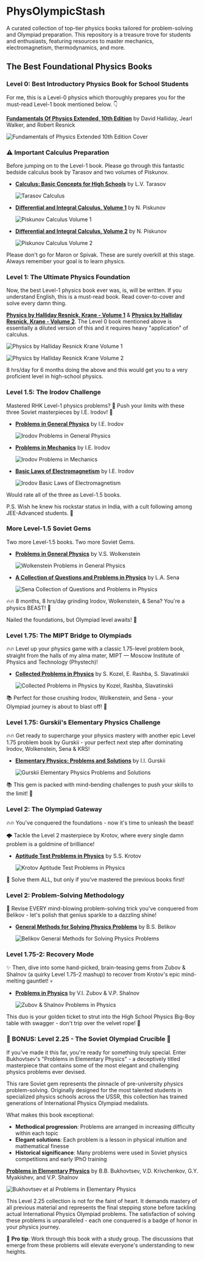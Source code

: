 # PhysOlympicStash
A curated collection of top-tier physics books tailored for problem-solving and Olympiad preparation. This repository is a treasure trove for students and enthusiasts, featuring resources to master mechanics, electromagnetism, thermodynamics, and more.

## The Best Foundational Physics Books

### Level 0: Best Introductory Physics Book for School Students

For me, this is a Level-0 physics which thoroughly prepares you for the must-read Level-1 book mentioned below. 👇

[**Fundamentals Of Physics Extended, 10th Edition**](https://archive.org/details/fundamentals-of-physics) by David Halliday, Jearl Walker, and Robert Resnick

![Fundamentals of Physics Extended 10th Edition Cover](images/halliday_resnick_walker.jpg)

### ⚠️ Important Calculus Preparation

Before jumping on to the Level-1 book. Please go through this fantastic bedside calculus book by Tarasov and two volumes of Piskunov.

- [**Calculus: Basic Concepts for High Schools**](https://archive.org/details/TarasovCalculus) by L.V. Tarasov

  ![Tarasov Calculus](images/tarasov_calculus.jpg)

- [**Differential and Integral Calculus, Volume 1**](https://archive.org/details/piskunov-differential-and-integral-calculus-volume-1-mir) by N. Piskunov

  ![Piskunov Calculus Volume 1](images/piskunov-calculus1.jpg)

- [**Differential and Integral Calculus, Volume 2**](https://archive.org/details/piskunov-differential-and-integral-calculus-volume-2-mir) by N. Piskunov

  ![Piskunov Calculus Volume 2](images/piskunov-calculus2.jpg)

Please don't go for Maron or Spivak. These are surely overkill at this stage. Always remember your goal is to learn physics.

### Level 1: The Ultimate Physics Foundation

Now, the best Level-1 physics book ever was, is, will be written. If you understand English, this is a must-read book. Read cover-to-cover and solve every damn thing.

[**Physics by Halliday Resnick, Krane - Volume 1**](https://www.amazon.com/Physics-Halliday-Kenneth-Robert-Resnick-ebook/dp/B076DRCPB9) & [**Physics by Halliday Resnick, Krane - Volume 2**](https://www.amazon.com/Physics-2-David-Halliday/dp/0471401943). The Level 0 book mentioned above is essentially a diluted version of this and it requires heavy "application" of calculus.

![Physics by Halliday Resnick Krane Volume 1](images/halliday_resnick_krane_vol1.jpg)

![Physics by Halliday Resnick Krane Volume 2](images/halliday_resnick_krane_vol2.jpg)

8 hrs/day for 6 months doing the above and this would get you to a very proficient level in high-school physics.

### Level 1.5: The Irodov Challenge

Mastered RHK Level-1 physics problems? 🧠 Push your limits with these three Soviet masterpieces by I.E. Irodov! 🌟

- [**Problems in General Physics**](https://archive.org/details/IrodovProblemsInGeneralPhysics) by I.E. Irodov

  ![Irodov Problems in General Physics](images/irodov-problems.jpg)

- [**Problems in Mechanics**](https://archive.org/details/IrodovMechanics) by I.E. Irodov

  ![Irodov Problems in Mechanics](images/irodov-mechanics.jpg)

- [**Basic Laws of Electromagnetism**](https://archive.org/details/IrodovBasicLawsOfElectromagnetism) by I.E. Irodov

  ![Irodov Basic Laws of Electromagnetism](images/irodov-em.jpg)

Would rate all of the three as Level-1.5 books.

P.S. Wish he knew his rockstar status in India, with a cult following among JEE-Advanced students. 💪

### More Level-1.5 Soviet Gems

Two more Level-1.5 books. Two more Soviet Gems.

- [**Problems in General Physics**](https://archive.org/details/WolkensteinProblemsInGeneralPhysicsMir) by V.S. Wolkenstein

  ![Wolkenstein Problems in General Physics](images/wolkenstein.jpg)

- [**A Collection of Questions and Problems in Physics**](https://archive.org/details/L.A.SenaACollectionOfQuestionsAndProblemsInPhysicsMirPublishers1988) by L.A. Sena

  ![Sena Collection of Questions and Problems in Physics](images/sena.jpg)

🔥🔥 8 months, 8 hrs/day grinding Irodov, Wolkenstein, & Sena? You're a physics BEAST! 💪

Nailed the foundations, but Olympiad level awaits! 🚀

### Level 1.75: The MIPT Bridge to Olympiads

🔥🔥 Level up your physics game with a classic 1.75-level problem book, straight from the halls of my alma mater, MIPT — Moscow Institute of Physics and Technology (Phystech)!

- [**Collected Problems in Physics**](https://archive.org/details/s.-kozel-e.-rashda-s.-slavatinskii-collected-problems-in-physics-mir-1986) by S. Kozel, E. Rashba, S. Slavatinskii

  ![Collected Problems in Physics by Kozel, Rashba, Slavatinskii](images/kozelrashdaslavatinskii.jpg)

📚 Perfect for those crushing Irodov, Wolkenstein, and Sena - your Olympiad journey is about to blast off! 🚀

### Level 1.75: Gurskii's Elementary Physics Challenge

🔥🔥 Get ready to supercharge your physics mastery with another epic Level 1.75 problem book by Gurskii - your perfect next step after dominating Irodov, Wolkenstein, Sena & KRS!

- [**Elementary Physics: Problems and Solutions**](https://archive.org/details/GurskiiElementaryPhysicsProblemsAndSolutions) by I.I. Gurskii

  ![Gurskii Elementary Physics Problems and Solutions](images/gurskii.jpg)

📚 This gem is packed with mind-bending challenges to push your skills to the limit! 💪

### Level 2: The Olympiad Gateway

🔥🔥 You've conquered the foundations - now it's time to unleash the beast!

🌩️ Tackle the Level 2 masterpiece by Krotov, where every single damn problem is a goldmine of brilliance!

- [**Aptitude Test Problems in Physics**](https://archive.org/details/ptitudetestproblemsinphysics) by S.S. Krotov

  ![Krotov Aptitude Test Problems in Physics](images/krotov.jpg)

💪 Solve them ALL, but only if you've mastered the previous books first!

### Level 2: Problem-Solving Methodology

🌙 Revise EVERY mind-blowing problem-solving trick you've conquered from Belikov - let's polish that genius sparkle to a dazzling shine!

- [**General Methods for Solving Physics Problems**](https://archive.org/details/BelikovGeneralMethodsForSolvingPhysicsProblems) by B.S. Belikov

  ![Belikov General Methods for Solving Physics Problems](images/belikov.jpg)

### Level 1.75-2: Recovery Mode

✨ Then, dive into some hand-picked, brain-teasing gems from Zubov & Shalnov (a quirky Level 1.75-2 mashup) to recover from Krotov's epic mind-melting gauntlet! 💀

- [**Problems in Physics**](https://archive.org/details/ZubovShalnovProblemsInPhysicsMir) by V.I. Zubov & V.P. Shalnov

  ![Zubov & Shalnov Problems in Physics](images/zubovshalnov.jpg)

This duo is your golden ticket to strut into the High School Physics Big-Boy table with swagger - don't trip over the velvet rope! 🚪

### 🌟 BONUS: Level 2.25 - The Soviet Olympiad Crucible 🌟

If you've made it this far, you're ready for something truly special. Enter Bukhovtsev's "Problems in Elementary Physics" - a deceptively titled masterpiece that contains some of the most elegant and challenging physics problems ever devised.

This rare Soviet gem represents the pinnacle of pre-university physics problem-solving. Originally designed for the most talented students in specialized physics schools across the USSR, this collection has trained generations of International Physics Olympiad medalists.

What makes this book exceptional:

- **Methodical progression**: Problems are arranged in increasing difficulty within each topic
- **Elegant solutions**: Each problem is a lesson in physical intuition and mathematical finesse
- **Historical significance**: Many problems were used in Soviet physics competitions and early IPhO training

[**Problems in Elementary Physics**](https://archive.org/details/BukhovtsevEtAlProblemsInElementaryPhysics) by B.B. Bukhovtsev, V.D. Krivchenkov, G.Y. Myakishev, and V.P. Shalnov

  ![Bukhovtsev et al Problems in Elementary Physics](images/Bukhovtsev-et-al-Problems-in-Elementary-Physics.jpg)

This Level 2.25 collection is not for the faint of heart. It demands mastery of all previous material and represents the final stepping stone before tackling actual International Physics Olympiad problems. The satisfaction of solving these problems is unparalleled - each one conquered is a badge of honor in your physics journey.

💎 **Pro tip**: Work through this book with a study group. The discussions that emerge from these problems will elevate everyone's understanding to new heights.
